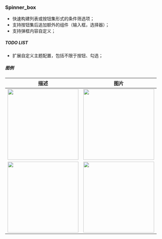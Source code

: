 ### Spinner_box

- 快速构建列表或按钮集形式的条件筛选项；
- 支持按钮集后追加额外的组件（输入框，选择器）；
- 支持弹框内容自定义；

##### TODO LIST
- 扩展自定义主题配置，包括不限于按钮、勾选；

##### 图例


| 描述  | 图片 |
| ------------- | ------------- |
|  <img src="https://github.com/boomcx/spinner_box/blob/main/assets/builder.gif" width="230px">  | <img src="https://github.com/boomcx/spinner_box/blob/main/assets/custom.gif" width="230px"> |
|  <img src="https://github.com/boomcx/spinner_box/blob/main/assets/single_select.gif" width="230px">  | <img src="https://github.com/boomcx/spinner_box/blob/main/assets/muti_select.gif" width="230px"> | 

 
